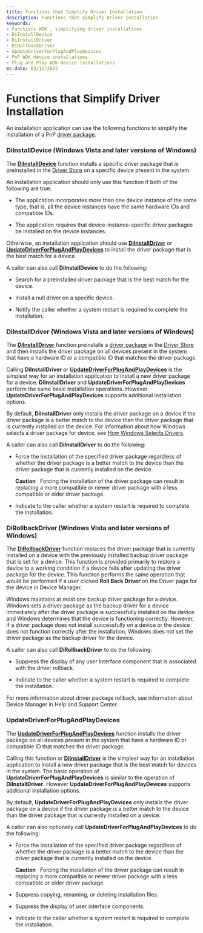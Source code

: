 ```yaml
---
title: Functions that Simplify Driver Installation
description: Functions that Simplify Driver Installation
keywords:
- Functions WDK , simplifying driver installations
- DiInstallDevice
- DiInstallDriver
- DiRollbackDriver
- UpdateDriverForPlugAndPlayDevices
- PnP WDK device installations
- Plug and Play WDK device installations
ms.date: 03/11/2022
---
```


# Functions that Simplify Driver Installation

An installation application can use the following functions to simplify the installation of a PnP [driver package](driver-packages.md).

### <a href="" id="diinstalldevice--windows-vista-and-later-versions-of-windows-"></a> DiInstallDevice (Windows Vista and later versions of Windows)

The [**DiInstallDevice**](/windows/win32/api/newdev/nf-newdev-diinstalldevice) function installs a specific driver package that is preinstalled in the [Driver Store](driver-store.md) on a specific device present in the system.

An installation application should only use this function if both of the following are true:

-   The application incorporates more than one device instance of the same type, that is, all the device instances have the same hardware IDs and compatible IDs.

-   The application requires that device-instance-specific driver packages be installed on the device instances.

Otherwise, an installation application should use [**DiInstallDriver**](/windows/win32/api/newdev/nf-newdev-diinstalldriverw) or [**UpdateDriverForPlugAndPlayDevices**](/windows/win32/api/newdev/nf-newdev-updatedriverforplugandplaydevicesa) to install the driver package that is the best match for a device.

A caller can also call **DiInstallDevice** to do the following:

-   Search for a preinstalled driver package that is the best match for the device.

-   Install a null driver on a specific device.

-   Notify the caller whether a system restart is required to complete the installation.

### <a href="" id="diinstalldriver--windows-vista-and-later-versions-of-windows-"></a> DiInstallDriver (Windows Vista and later versions of Windows)

The [**DiInstallDriver**](/windows/win32/api/newdev/nf-newdev-diinstalldriverw) function preinstalls a [driver package](driver-packages.md) in the [Driver Store](driver-store.md) and then installs the driver package on all devices present in the system that have a hardware ID or a compatible ID that matches the driver package.

Calling **DiInstallDriver** or [**UpdateDriverForPlugAndPlayDevices**](/windows/win32/api/newdev/nf-newdev-updatedriverforplugandplaydevicesa) is the simplest way for an installation application to install a new driver package for a device. **DiInstallDriver** and **UpdateDriverForPlugAndPlayDevices** perform the same basic installation operations. However **UpdateDriverForPlugAndPlayDevices** supports additional installation options.

By default, **DiInstallDriver** only installs the driver package on a device if the driver package is a better match to the device than the driver package that is currently installed on the device. For information about how Windows selects a driver package for device, see [How Windows Selects Drivers](./how-windows-selects-a-driver-for-a-device.md).

A caller can also call **DiInstallDriver** to do the following:

-   Force the installation of the specified driver package regardless of whether the driver package is a better match to the device than the driver package that is currently installed on the device.

    **Caution**   Forcing the installation of the driver package can result in replacing a more compatible or newer driver package with a less compatible or older driver package.

-   Indicate to the caller whether a system restart is required to complete the installation.

### <a href="" id="dirollbackdriver--windows-vista-and-later-versions-of-windows-"></a> DiRollbackDriver (Windows Vista and later versions of Windows)

The [**DiRollbackDriver**](/windows/win32/api/newdev/nf-newdev-dirollbackdriver) function replaces the driver package that is currently installed on a device with the previously installed backup driver package that is set for a device. This function is provided primarily to restore a device to a working condition if a device fails after updating the driver package for the device. This function performs the same operation that would be performed if a user clicked **Roll Back Driver** on the Driver page for the device in Device Manager.

Windows maintains at most one backup driver package for a device. Windows sets a driver package as the backup driver for a device immediately after the driver package is successfully installed on the device and Windows determines that the device is functioning correctly. However, if a driver package does not install successfully on a device or the device does not function correctly after the installation, Windows does not set the driver package as the backup driver for the device.

A caller can also call **DiRollbackDriver** to do the following:

-   Suppress the display of any user interface component that is associated with the driver rollback.

-   Indicate to the caller whether a system restart is required to complete the installation.

For more information about driver package rollback, see information about Device Manager in Help and Support Center.

### <a href="" id="updatedriverforplugandplaydevices"></a> UpdateDriverForPlugAndPlayDevices

The [**UpdateDriverForPlugAndPlayDevices**](/windows/win32/api/newdev/nf-newdev-updatedriverforplugandplaydevicesa) function installs the driver package on all devices present in the system that have a hardware ID or compatible ID that matches the driver package.

Calling this function or [**DiInstallDriver**](/windows/win32/api/newdev/nf-newdev-diinstalldrivera) is the simplest way for an installation application to install a new driver package that is the best match for devices in the system. The basic operation of **UpdateDriverForPlugAndPlayDevices** is similar to the operation of **DiInstallDriver**. However **UpdateDriverForPlugAndPlayDevices** supports additional installation options.

By default, **UpdateDriverForPlugAndPlayDevices** only installs the driver package on a device if the driver package is a better match to the device than the driver package that is currently installed on a device.

A caller can also optionally call **UpdateDriverForPlugAndPlayDevices** to do the following:

-   Force the installation of the specified driver package regardless of whether the driver package is a better match to the device than the driver package that is currently installed on the device.

    **Caution**   Forcing the installation of the driver package can result in replacing a more compatible or newer driver package with a less compatible or older driver package.

-   Suppress copying, renaming, or deleting installation files.

-   Suppress the display of user interface components.

-   Indicate to the caller whether a system restart is required to complete the installation.

